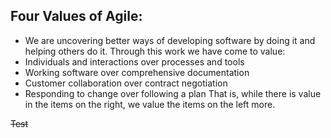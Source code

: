 ## Four Values of Agile:
 - We are uncovering better ways of developing software by doing it and helping others do it. Through this work we have come to value:
 - Individuals and interactions over processes and tools
 - Working software over comprehensive documentation
 - Customer collaboration over contract negotiation
 - Responding to change over following a plan
That is, while there is value in the items on the right, we value the items on the left more.


~~Test~~

<!--stackedit_data:
eyJoaXN0b3J5IjpbLTg4ODc3NzY4XX0=
-->